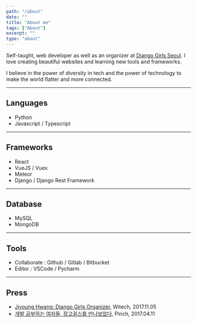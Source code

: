```yaml
---
path: "/about"
date: ""
title: "About me"
tags: ["About"]
excerpt: ""
type: "about"
---
```


Self-taught, web developer as well as an organizer at [Django Girls Seoul](https://www.facebook.com/djangogirlsseoul/). I love creating beautiful websites and learning new tools and frameworks.

I believe in the power of diversity in tech and the power of technology to make the world flatter and more connected.

---

## Languages
- Python 
- Javascript / Typescript 

---

## Frameworks
- React
- VueJS / Vuex 
- Meteor
- Django / Django Rest Framework

---

## Database
- MySQL
- MongoDB

---

## Tools
- Collaborate : Github / Gitlab / Bitbucket
- Editor : VSCode / Pycharm

---

## Press

- [Jiyoung Hwang: Django Girls Organizer](https://wi-tech.org/2017/11/05/jiyoung-hwang-django-girls-organizer/), Witech, 2017.11.05
- [개발 공부하는 여자들, 장고걸스를 만나보았다](http://thepin.ch/techgear/m9qmfd/adela-branch-1), Pinch, 2017.04.11
